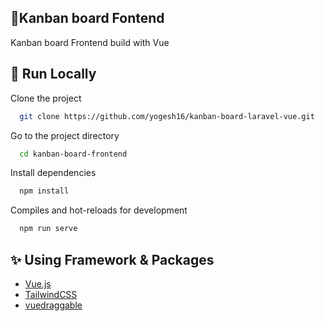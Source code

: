 ## 📝Kanban board Fontend

Kanban board Frontend build with Vue


## 🚀 Run Locally

Clone the project

```bash
  git clone https://github.com/yogesh16/kanban-board-laravel-vue.git
```

Go to the project directory

```bash
  cd kanban-board-frontend
```

Install dependencies

```bash
  npm install
```

Compiles and hot-reloads for development
```bash
  npm run serve
```

## ✨ Using Framework & Packages

- [Vue.js](https://vuejs.org/)
- [TailwindCSS](https://tailwindcss.com/)
- [vuedraggable](https://github.com/SortableJS/Vue.Draggable)